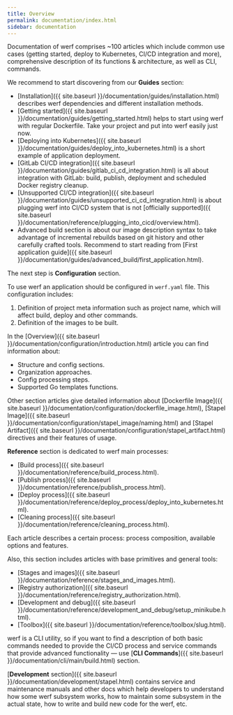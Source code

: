 ```yaml
---
title: Overview
permalink: documentation/index.html
sidebar: documentation
---
```


Documentation of werf comprises ~100 articles which include common use cases (getting started, deploy to Kubernetes, CI/CD integration and more), comprehensive description of its functions & architecture, as well as CLI, commands.

We recommend to start discovering from our **Guides** section:

- [Installation]({{ site.baseurl }}/documentation/guides/installation.html) describes werf dependencies and different installation methods.
- [Getting started]({{ site.baseurl }}/documentation/guides/getting_started.html) helps to start using werf with regular Dockerfile. Take your project and put into werf easily just now.
- [Deploying into Kubernetes]({{ site.baseurl }}/documentation/guides/deploy_into_kubernetes.html) is a short example of application deployment.
- [GitLab CI/CD integration]({{ site.baseurl }}/documentation/guides/gitlab_ci_cd_integration.html) is all about integration with GitLab: build, publish, deployment and scheduled Docker registry cleanup.
- [Unsupported CI/CD integration]({{ site.baseurl }}/documentation/guides/unsupported_ci_cd_integration.html) is about plugging werf into CI/CD system that is not [officially supported]({{ site.baseurl }}/documentation/reference/plugging_into_cicd/overview.html).
- Advanced build section is about our image description syntax to take advantage of incremental rebuilds based on git history and other carefully crafted tools. Recommend to start reading from [First application guide]({{ site.baseurl }}/documentation/guides/advanced_build/first_application.html).

The next step is **Configuration** section.

To use werf an application should be configured in `werf.yaml` file.
This configuration includes:

1. Definition of project meta information such as project name, which will affect build, deploy and other commands.
2. Definition of the images to be built.

In the [Overview]({{ site.baseurl }}/documentation/configuration/introduction.html) article you can find information about:

* Structure and config sections.
* Organization approaches.
* Config processing steps.
* Supported Go templates functions.

Other section articles give detailed information about [Dockerfile Image]({{ site.baseurl }}/documentation/configuration/dockerfile_image.html), [Stapel Image]({{ site.baseurl }}/documentation/configuration/stapel_image/naming.html) and [Stapel Artifact]({{ site.baseurl }}/documentation/configuration/stapel_artifact.html) directives and their features of usage.

**Reference** section is dedicated to werf main processes:

* [Build process]({{ site.baseurl }}/documentation/reference/build_process.html).
* [Publish process]({{ site.baseurl }}/documentation/reference/publish_process.html).
* [Deploy process]({{ site.baseurl }}/documentation/reference/deploy_process/deploy_into_kubernetes.html).
* [Cleaning process]({{ site.baseurl }}/documentation/reference/cleaning_process.html).

Each article describes a certain process: process composition, available options and features.

Also, this section includes articles with base primitives and general tools:

* [Stages and images]({{ site.baseurl }}/documentation/reference/stages_and_images.html).
* [Registry authorization]({{ site.baseurl }}/documentation/reference/registry_authorization.html).
* [Development and debug]({{ site.baseurl }}/documentation/reference/development_and_debug/setup_minikube.html).
* [Toolbox]({{ site.baseurl }}/documentation/reference/toolbox/slug.html).

werf is a CLI utility, so if you want to find a description of both basic commands needed to provide the CI/CD process and service commands that provide advanced functionality — use [**CLI Commands**]({{ site.baseurl }}/documentation/cli/main/build.html) section.

[**Development** section]({{ site.baseurl }}/documentation/development/stapel.html) contains service and maintenance manuals and other docs which help developers to understand how some werf subsystem works, how to maintain some subsystem in the actual state, how to write and build new code for the werf, etc.
